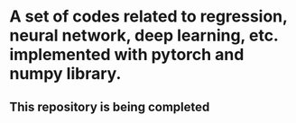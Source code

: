 # A set of codes related to regression, neural network, deep learning, etc. implemented with pytorch and numpy library.

## This repository is being completed
